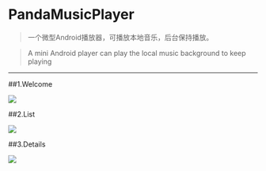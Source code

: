 # PandaMusicPlayer

> 一个微型Android播放器，可播放本地音乐，后台保持播放。

> A mini Android player can play the local music background to keep playing

---

##1.Welcome

![](http://img-storage.qiniudn.com/15-10-7/32561765.jpg)

##2.List

![](http://img-storage.qiniudn.com/15-10-7/21026983.jpg)

##3.Details

![](http://img-storage.qiniudn.com/15-10-7/45012469.jpg)